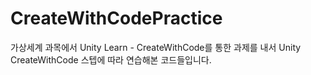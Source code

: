 # CreateWithCodePractice
가상세계 과목에서 Unity Learn - CreateWithCode를 통한 과제를 내서
Unity CreateWithCode 스텝에 따라 연습해본 코드들입니다.
